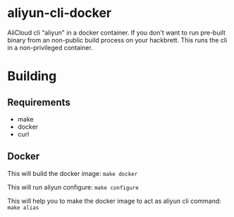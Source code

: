 # aliyun-cli-docker
AliCloud cli "aliyun" in a docker container. If you don't want to run pre-built binary from an non-public build process on your hackbrett. This runs the cli in a non-privileged container.

# Building
## Requirements
* make
* docker
* curl

## Docker
This will build the docker image:
```make docker```

This will run aliyun configure:
```make configure```

This will help you to make the docker image to act as aliyun cli command:
```make alias```

